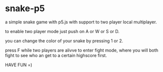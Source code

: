 # snake-p5
a simple snake game with p5.js with support to two player local multiplayer.  

to enable two player mode just push on A or W or S or D.

you can change the color of your snake by pressing 1 or 2.

press F while two players are alivve to enter fight mode, where you will both fight to 
see who an get to a certain highscore first.

HAVE FUN =)
